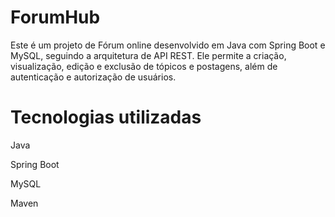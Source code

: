 # ForumHub

Este é um projeto de Fórum online desenvolvido em Java com Spring Boot e MySQL, seguindo a arquitetura de API REST. Ele permite a criação, visualização, edição e exclusão de tópicos e postagens, além de autenticação e autorização de usuários.

# Tecnologias utilizadas

Java

Spring Boot

MySQL

Maven


